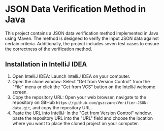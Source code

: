 # JSON Data Verification Method in Java

This project contains a JSON data verification method implemented in Java using Maven. The method is designed to verify the input JSON data against certain criteria. Additionally, the project includes seven test cases to ensure the correctness of the verification method.

## Installation in IntelliJ IDEA

1. Open IntelliJ IDEA: Launch IntelliJ IDEA on your computer.
2. Open the clone window: Select "Get from Version Control" from the "File" menu or click the "Get from VCS" button on the IntelliJ welcome screen.
3. Copy the repository URL: Open your web browser, navigate to the repository on GitHub `https://github.com/gszczure/Verifier-JSON-data.git`, and copy the repository URL.
4. Paste the URL into IntelliJ: In the "Get from Version Control" window, paste the repository URL into the "URL" field and choose the location where you want to place the cloned project on your computer.
